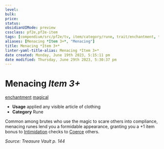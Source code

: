 ```yaml
---
level:
bulk:
price:
status:
obsidianUIMode: preview
cssclass: pf2e,pf2e-item
tags: [compendium/src/pf2e/tv, item/category/rune, trait/enchantment, trait/magical]
aliases: [Menacing *Item 3+*, "Menacing"]
title: Menacing *Item 3+*
linter-yaml-title-alias: Menacing *Item 3+*
date created: Monday, June 19th 2023, 5:15:11 pm
date modified: Thursday, June 29th 2023, 5:30:37 pm
---
```


# Menacing *Item 3+*

[enchantment](rules/traits/enchantment.md) [magical](rules/traits/magical.md)  

- **Usage** applied any visible article of clothing
- **Category** Rune

Common among brutes who use the magic to scare others into compliance, menacing runes lend you a formidable appearance, granting you a +1 item bonus to [Intimidation](compendium/skills.md#Intimidation) checks to [Coerce](rules/actions/coerce.md) others.

*Source: Treasure Vault p. 144*
